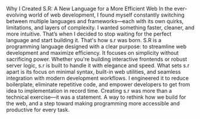 

Why I Created S.R: A New Language for a More Efficient Web
In the ever-evolving world of web development, I found myself constantly switching between multiple languages and frameworks—each with its own quirks, limitations, and layers of complexity. I wanted something faster, cleaner, and more intuitive. That’s when I decided to stop waiting for the perfect language and start building it. That's how s.r was born.
S.R is a programming language designed with a clear purpose: to streamline web development and maximize efficiency. It focuses on simplicity without sacrificing power. Whether you're building interactive frontends or robust server logic, s.r is built to handle it with elegance and speed.
What sets s.r apart is its focus on minimal syntax, built-in web utilities, and seamless integration with modern development workflows. I engineered it to reduce boilerplate, eliminate repetitive code, and empower developers to get from idea to implementation in record time.
Creating s.r was more than a technical exercise—it was a statement. A way to rethink how we build for the web, and a step toward making programming more accessible and productive for every task.

